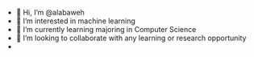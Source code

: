 - 👋 Hi, I’m @alabaweh
- 👀 I’m interested in machine learning
- 🌱 I’m currently learning majoring in Computer Science
- 💞️ I’m looking to collaborate with any learning or research opportunity
-
